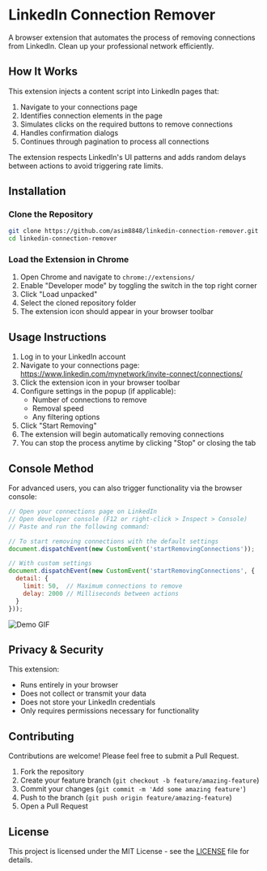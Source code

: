 # LinkedIn Connection Remover

A browser extension that automates the process of removing connections from LinkedIn. Clean up your professional network efficiently.

## How It Works

This extension injects a content script into LinkedIn pages that:
1. Navigate to your connections page
2. Identifies connection elements in the page
3. Simulates clicks on the required buttons to remove connections
4. Handles confirmation dialogs
5. Continues through pagination to process all connections

The extension respects LinkedIn's UI patterns and adds random delays between actions to avoid triggering rate limits.

## Installation

### Clone the Repository
```bash
git clone https://github.com/asim8848/linkedin-connection-remover.git
cd linkedin-connection-remover
```

### Load the Extension in Chrome
1. Open Chrome and navigate to `chrome://extensions/`
2. Enable "Developer mode" by toggling the switch in the top right corner
3. Click "Load unpacked"
4. Select the cloned repository folder
5. The extension icon should appear in your browser toolbar

## Usage Instructions

1. Log in to your LinkedIn account
2. Navigate to your connections page: https://www.linkedin.com/mynetwork/invite-connect/connections/
3. Click the extension icon in your browser toolbar
4. Configure settings in the popup (if applicable):
   - Number of connections to remove
   - Removal speed
   - Any filtering options
5. Click "Start Removing"
6. The extension will begin automatically removing connections
7. You can stop the process anytime by clicking "Stop" or closing the tab

## Console Method

For advanced users, you can also trigger functionality via the browser console:

```javascript
// Open your connections page on LinkedIn
// Open developer console (F12 or right-click > Inspect > Console)
// Paste and run the following command:

// To start removing connections with the default settings
document.dispatchEvent(new CustomEvent('startRemovingConnections'));

// With custom settings
document.dispatchEvent(new CustomEvent('startRemovingConnections', { 
  detail: { 
    limit: 50,  // Maximum connections to remove
    delay: 2000 // Milliseconds between actions
  } 
}));
```

![Demo GIF](demo.gif)

## Privacy & Security

This extension:
- Runs entirely in your browser
- Does not collect or transmit your data
- Does not store your LinkedIn credentials
- Only requires permissions necessary for functionality

## Contributing

Contributions are welcome! Please feel free to submit a Pull Request.

1. Fork the repository
2. Create your feature branch (`git checkout -b feature/amazing-feature`)
3. Commit your changes (`git commit -m 'Add some amazing feature'`)
4. Push to the branch (`git push origin feature/amazing-feature`)
5. Open a Pull Request

## License

This project is licensed under the MIT License - see the [LICENSE](LICENSE) file for details.
